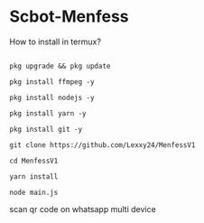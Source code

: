 # Scbot-Menfess

How to install in termux?

```

pkg upgrade && pkg update

pkg install ffmpeg -y

pkg install nodejs -y

pkg install yarn -y

pkg install git -y

git clone https://github.com/Lexxy24/MenfessV1

cd MenfessV1

yarn install

node main.js

```

scan qr code on whatsapp multi device

